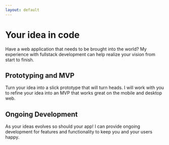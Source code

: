 ```yaml
---
layout: default
---
```


# Your idea in code

Have a web application that needs to be brought into the world? My experience with fullstack development can help realize your vision from start to finish.

## Prototyping and MVP

Turn your idea into a slick prototype that will turn heads. I will work with you to refine your idea into an MVP that works great on the mobile and desktop web.

## Ongoing Development

As your ideas evolves so should your app! I can provide ongoing development for features and functionality to keep you and your users happy.

